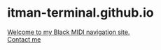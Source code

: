 # itman-terminal.github.io
<a href="http://itman-terminal.github.io/index.html">Welcome to my Black MIDI navigation site.
 </a>
 </br>
 <a href="http://itman-terminal.github.io/contact.html">Contact me
 </a>
